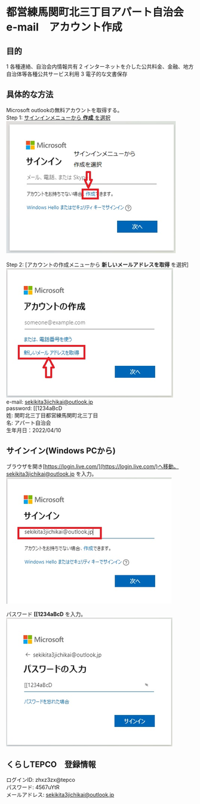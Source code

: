 # 都営練馬関町北三丁目アパート自治会　e-mail　アカウント作成
## 目的
1 各種連絡、自治会内情報共有
2 インターネットを介した公共料金、金融、地方自治体等各種公共サービス利用
3 電子的な文書保存

## 具体的な方法
Microsoft outlookの無料アカウントを取得する。  
Step 1: [サインインメニューから __作成__ を選択](https://login.live.com/)  
![sign-in menu image](images/Sign-in.jpg)  
<br>
Step 2: [アカウントの作成メニューから __新しいメールアドレスを取得__ を選択]  
![create new e-mail address](images/New-account.jpg)  
e-mail: sekikita3jichikai@outlook.jp  
password: [[1234aBcD  
姓: 関町北三丁目都営練馬関町北三丁目  
名: アパート自治会  
生年月日：2022/04/10  

## サインイン(Windows PCから)
ブラウザを開き[https://login.live.com/](https://login.live.com/)へ移動。  
sekikita3jichikai@outlook.jp を入力。  
![Sign-in-my-account](images/Sign-in-my-account.jpg)  

パスワード __[[1234aBcD__ を入力。  
![password](images/Password.jpg)  

## くらしTEPCO　登録情報
ログインID: zhxz3zx@tepco  
パスワード: 4567uYtR  
メールアドレス: sekikita3jichikai@outlook.jp  
